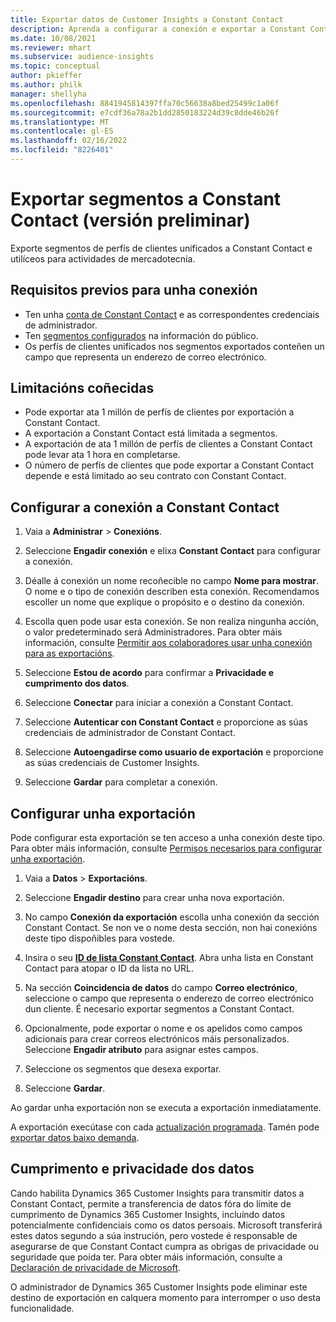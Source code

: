 ```yaml
---
title: Exportar datos de Customer Insights a Constant Contact
description: Aprenda a configurar a conexión e exportar a Constant Contact.
ms.date: 10/08/2021
ms.reviewer: mhart
ms.subservice: audience-insights
ms.topic: conceptual
author: pkieffer
ms.author: philk
manager: shellyha
ms.openlocfilehash: 8841945814397ffa70c56638a8bed25499c1a06f
ms.sourcegitcommit: e7cdf36a78a2b1dd2850183224d39c8dde46b26f
ms.translationtype: MT
ms.contentlocale: gl-ES
ms.lasthandoff: 02/16/2022
ms.locfileid: "8226401"
---
```

# <a name="export-segments-to-constant-contact-preview"></a>Exportar segmentos a Constant Contact (versión preliminar)

Exporte segmentos de perfís de clientes unificados a Constant Contact e utilíceos para actividades de mercadotecnia. 

## <a name="prerequisites-for-a-connection"></a>Requisitos previos para unha conexión

-   Ten unha [conta de Constant Contact](https://www.constantcontact.com/account-home) e as correspondentes credenciais de administrador.
-   Ten [segmentos configurados](segments.md) na información do público.
-   Os perfís de clientes unificados nos segmentos exportados conteñen un campo que representa un enderezo de correo electrónico.

## <a name="known-limitations"></a>Limitacións coñecidas

- Pode exportar ata 1 millón de perfís de clientes por exportación a Constant Contact.
- A exportación a Constant Contact está limitada a segmentos.
- A exportación de ata 1 millón de perfís de clientes a Constant Contact pode levar ata 1 hora en completarse. 
- O número de perfís de clientes que pode exportar a Constant Contact depende e está limitado ao seu contrato con Constant Contact.

## <a name="set-up-connection-to-constant-contact"></a>Configurar a conexión a Constant Contact

1. Vaia a **Administrar** > **Conexións**.

1. Seleccione **Engadir conexión** e elixa **Constant Contact** para configurar a conexión.

1. Déalle á conexión un nome recoñecible no campo **Nome para mostrar**. O nome e o tipo de conexión describen esta conexión. Recomendamos escoller un nome que explique o propósito e o destino da conexión.

1. Escolla quen pode usar esta conexión. Se non realiza ningunha acción, o valor predeterminado será Administradores. Para obter máis información, consulte [Permitir aos colaboradores usar unha conexión para as exportacións](connections.md#allow-contributors-to-use-a-connection-for-exports).

1. Seleccione **Estou de acordo** para confirmar a **Privacidade e cumprimento dos datos**.

1. Seleccione **Conectar** para iniciar a conexión a Constant Contact.

1. Seleccione **Autenticar con Constant Contact** e proporcione as súas credenciais de administrador de Constant Contact. 

1. Seleccione **Autoengadirse como usuario de exportación** e proporcione as súas credenciais de Customer Insights.

1. Seleccione **Gardar** para completar a conexión.

## <a name="configure-an-export"></a>Configurar unha exportación

Pode configurar esta exportación se ten acceso a unha conexión deste tipo. Para obter máis información, consulte [Permisos necesarios para configurar unha exportación](export-destinations.md#set-up-a-new-export).

1. Vaia a **Datos** > **Exportacións**.

1. Seleccione **Engadir destino** para crear unha nova exportación.

1. No campo **Conexión da exportación** escolla unha conexión da sección Constant Contact. Se non ve o nome desta sección, non hai conexións deste tipo dispoñibles para vostede.

1. Insira o seu [**ID de lista Constant Contact**](https://app.constantcontact.com/pages/contacts/ui#lists). Abra unha lista en Constant Contact para atopar o ID da lista no URL.

1. Na sección **Coincidencia de datos** do campo **Correo electrónico**, seleccione o campo que representa o enderezo de correo electrónico dun cliente. É necesario exportar segmentos a Constant Contact.

1. Opcionalmente, pode exportar o nome e os apelidos como campos adicionais para crear correos electrónicos máis personalizados. Seleccione **Engadir atributo** para asignar estes campos.

1. Seleccione os segmentos que desexa exportar.

1. Seleccione **Gardar**.

Ao gardar unha exportación non se executa a exportación inmediatamente.

A exportación execútase con cada [actualización programada](system.md#schedule-tab). Tamén pode [exportar datos baixo demanda](export-destinations.md#run-exports-on-demand). 


## <a name="data-privacy-and-compliance"></a>Cumprimento e privacidade dos datos

Cando habilita Dynamics 365 Customer Insights para transmitir datos a Constant Contact, permite a transferencia de datos fóra do límite de cumprimento de Dynamics 365 Customer Insights, incluíndo datos potencialmente confidenciais como os datos persoais. Microsoft transferirá estes datos segundo a súa instrución, pero vostede é responsable de asegurarse de que Constant Contact cumpra as obrigas de privacidade ou seguridade que poida ter. Para obter máis información, consulte a [Declaración de privacidade de Microsoft](https://go.microsoft.com/fwlink/?linkid=396732).

O administrador de Dynamics 365 Customer Insights pode eliminar este destino de exportación en calquera momento para interromper o uso desta funcionalidade.
